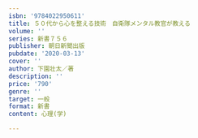 ```yaml
---
isbn: '9784022950611'
title: ５０代から心を整える技術　自衛隊メンタル教官が教える
volume: ''
series: 新書７５６
publisher: 朝日新聞出版
pubdate: '2020-03-13'
cover: ''
author: 下園壮太／著
description: ''
price: '790'
genre: ''
target: 一般
format: 新書
content: 心理(学)

---
```

